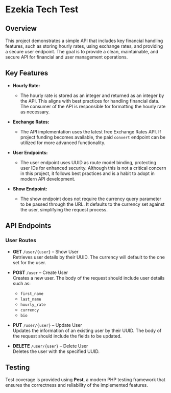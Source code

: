 # Ezekia Tech Test

## Overview

This project demonstrates a simple API that includes key financial handling features, such as storing hourly rates, using exchange rates, and providing a secure user endpoint. The goal is to provide a clean, maintainable, and secure API for financial and user management operations.

## Key Features

- **Hourly Rate:**
    - The hourly rate is stored as an integer and returned as an integer by the API. This aligns with best practices for handling financial data. The consumer of the API is responsible for formatting the hourly rate as necessary.

- **Exchange Rates:**
    - The API implementation uses the latest free Exchange Rates API. If project funding becomes available, the paid `convert` endpoint can be utilized for more advanced functionality.

- **User Endpoints:**
    - The user endpoint uses UUID as route model binding, protecting user IDs for enhanced security. Although this is not a critical concern in this project, it follows best practices and is a habit to adopt in modern API development.

- **Show Endpoint:**
    - The show endpoint does not require the currency query parameter to be passed through the URL. It defaults to the currency set against the user, simplifying the request process.

## API Endpoints

### User Routes

- **GET** `/user/{user}` – Show User  
  Retrieves user details by their UUID. The currency will default to the one set for the user.

- **POST** `/user` – Create User  
  Creates a new user. The body of the request should include user details such as:
    - `first_name`
    - `last_name`
    - `hourly_rate`
    - `currency`
    - `bio`

- **PUT** `/user/{user}` – Update User  
  Updates the information of an existing user by their UUID. The body of the request should include the fields to be updated.

- **DELETE** `/user/{user}` – Delete User  
  Deletes the user with the specified UUID.

## Testing

Test coverage is provided using **Pest**, a modern PHP testing framework that ensures the correctness and reliability of the implemented features.
